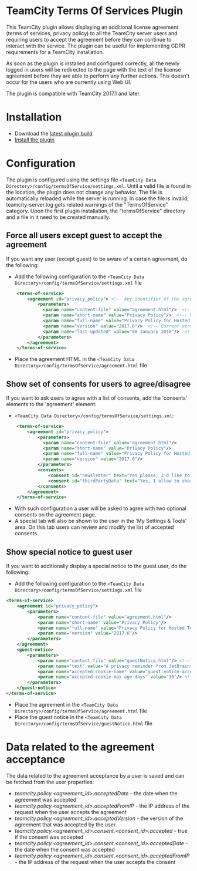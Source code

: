 # TeamCity Terms Of Services Plugin

This TeamCity plugin allows displaying an additional license agreement (terms of services, privacy policy) to all the TeamCity server users and requiring users to accept the agreement before they can continue to interact with the service. The plugin can be useful for implementing GDPR requirements for a TeamCity installation.

As soon as the plugin is installed and configured correctly, all the newly logged in users will be redirected to the page with the text of the license agreement before they are able to perform any further actions. 
This doesn't occur for the users who are currently using Web UI.

The plugin is compatible with TeamCity 2017.1 and later.

# Installation
* Download the  [latest plugin build](https://teamcity.jetbrains.com/viewType.html?buildTypeId=TeamCityPluginsByJetBrains_TeamcityTermsOfServicePlugin_Build&guest=1)
* [Install the plugin](https://confluence.jetbrains.com/display/TCDL/Installing+Additional+Plugins)

# Configuration
The plugin is configured using the settings file `<TeamCity Data Directory>/config/termsOfService/settings.xml`. Until a valid file is found in the location, the plugin does not change any behavior. The file is automatically reloaded while the server is running. In case the file is invalid, teamcity-server.log gets related warnings of the "TermsOfService" category.
Upon the first plugin installation, the "termsOfService" directory and a file in it need to be created manually.

## Force all users except guest to accept the agreement 

If you want any user (except guest) to be aware of a certain agreement, do the following:

* Add the following configuration to the `<TeamCity Data Directory>/config/termsOfService/settings.xml` file
```xml
    <terms-of-service>
        <agreement id="privacy_policy"> <!-- Any identifier of the agreement, it's used when persisting the fact of the agreement acceptance by a user-->
            <parameters>
              <param name="content-file" value="agreement.html"/>  <!-- Path to the file containing agreement html, relative to the <TeamCity Data Directory>/config/termsOfService/ directory  -->
              <param name="short-name" value="Privacy Policy"/>  <!-- Name of the link to the agreement in footer -->
              <param name="full-name" value="Privacy Policy for Hosted TeamCity (https://teamcity.jetbrains.com)"/>	<!-- Title of the agreement shown on the agreement page-->
              <param name="version" value="2017.6"/>  <!-- Current version of the agreement. When changed all users will have to accept it again. -->
              <param name="last-updated" value="08 January 2018"/>  <!-- Optional parameter. When defined it will be displayed in a note describing why the user have to accept the agreement again. -->
            </parameters>
        </agreement>
    </terms-of-service>
```
* Place the agreement HTML in the `<TeamCity Data Directory>/config/termsOfService/agreement.html` file 

## Show set of consents for users to agree/disagree 

If you want to ask users to agree with a list of consents, add the 'consents' elements to the 'agreement' element:

* `<TeamCity Data Directory>/config/termsOfService/settings.xml`:
```xml
    <terms-of-service>
        <agreement id="privacy_policy">
            <parameters>
              <param name="content-file" value="agreement.html"/>  
              <param name="short-name" value="Privacy Policy"/>  
              <param name="full-name" value="Privacy Policy for Hosted TeamCity (https://teamcity.jetbrains.com)"/>	
              <param name="version" value="2017.6"/>  
            </parameters>
            <consents>
                <consent id="newsletter" text="Yes please, I'd like to receive emails about offers and services" default="true"/>
                <consent id="thirdPartyData" text="Yes, I allow to share my personal data with third parties" default="true"/>
            </consents>
        </agreement>
    </terms-of-service>
```

* With such configuration a user will be asked to agree with two optional consents on the agreement page. 
* A special tab will also be shown to the user in the 'My Settings & Tools' area. On this tab users can review and modify the list of accepted consents.

## Show special notice to guest user

If you want to additionally display a special notice to the guest user, do the following:
* Add the following configuration to the `<TeamCity Data Directory>/config/termsOfService/settings.xml` file
```xml
<terms-of-service>
    <agreement id="privacy_policy"> 
        <parameters>
            <param name="content-file" value="agreement.html"/>  
            <param name="short-name" value="Privacy Policy"/>  
            <param name="full-name" value="Privacy Policy for Hosted TeamCity (https://teamcity.jetbrains.com)"/>	
            <param name="version" value="2017.6"/>  
        </parameters>
    </agreement>
    <guest-notice>
        <parameters>
            <param name="content-file" value="guestNotice.html"/> <!-- Path to the file containing notice html, relative to the <TeamCity Data Directory>/config/termsOfService/ directory  -->
            <param name="text" value="A privacy reminder from JetBrains"/>  <!-- Short text to be shown in the notice-->
            <param name="accepted-cookie-name" value="guest-notice-accepted"/> <!-- The name of the cookie where the fact of acceptance is saved -->
            <param name="accepted-cookie-max-age-days" value="30"/> <!-- The cookie's expiration interval. After the specified number of days the user will be asked to confirm the notice again. -->
        </parameters>
    </guest-notice>
</terms-of-service>
```
* Place the agreement in the `<TeamCity Data Directory>/config/termsOfService/agreement.html` file 
* Place the guest notice in the `<TeamCity Data Directory>/config/termsOfService/guestNotice.html` file 


# Data related to the agreement acceptance

The data related to the agreement acceptance by a user is saved and can be fetched from the user properties:

* _teamcity.policy.<agreement_id>.acceptedDate_ - the date when the agreement was accepted
* _teamcity.policy.<agreement_id>.acceptedFromIP_ - the IP address of the request when the user accepts the agreement
* _teamcity.policy.<agreement_id>.acceptedVersion_ - the version of the agreement that was accepted by the user. 
* _teamcity.policy.<agreement_id>.consent.<consent_id>.accepted_ - true if the consent was accepted
* _teamcity.policy.<agreement_id>.consent.<consent_id>.acceptedDate_ - the date when the consent was accepted
* _teamcity.policy.<agreement_id>.consent.<consent_id>.acceptedFromIP_ - the IP address of the request when the user accepts the consent

